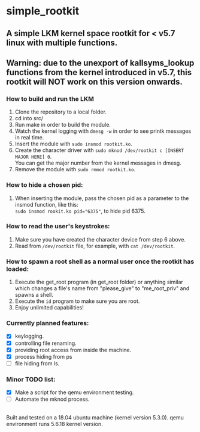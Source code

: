 # simple_rootkit
## A simple LKM kernel space rootkit for < v5.7 linux with multiple functions.
## Warning: due to the unexport of kallsyms_lookup functions from the kernel introduced in v5.7, this rootkit will NOT work on this version onwards.

### How to build and run the LKM
1. Clone the repository to a local folder.
2. cd into src/
3. Run make in order to build the module.
4. Watch the kernel logging with `dmesg -w` in order to see printk messages in real time.
5. Insert the module with `sudo insmod rootkit.ko`.
6. Create the character driver with `sudo mknod /dev/rootkit c [INSERT MAJOR HERE] 0`.  
   You can get the major number from the kernel messages in dmesg.
7. Remove the module with `sudo rmmod rootkit.ko`.

### How to hide a chosen pid:
1. When inserting the module, pass the chosen pid as a parameter to the insmod function, like this:  
   `sudo insmod rookit.ko pid="6375"`, to hide pid 6375.


### How to read the user's keystrokes:
1. Make sure you have created the character device from step 6 above.
2. Read from `/dev/rootkit` file, for example, with `cat /dev/rootkit`.

### How to spawn a root shell as a normal user once the rootkit has loaded:
1. Execute the get_root program (in get_root folder) or anything similar which changes a file's name from "please_give" to "me_root_priv" and spawns a shell.
2. Execute the `id` program to make sure you are root.
3. Enjoy unlimited capabilities!

### Currently planned features:
- [x] keylogging.
- [x] controlling file renaming.
- [x] providing root access from inside the machine.
- [x] process hiding from ps
- [ ] file hiding from ls.

### Minor TODO list:
- [x] Make a script for the qemu environment testing.
- [ ] Automate the mknod process.
  
<br>
Built and tested on a 18.04 ubuntu machine (kernel version 5.3.0).
qemu environment runs 5.6.18 kernel version.

